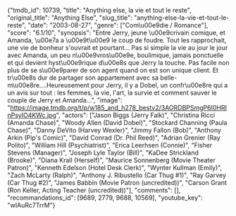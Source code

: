 {"tmdb_id": 10739, "title": "Anything else, la vie et tout le reste", "original_title": "Anything Else", "slug_title": "anything-else-la-vie-et-tout-le-reste", "date": "2003-08-27", "genre": ["Com\u00e9die / Romance"], "score": "6.1/10", "synopsis": "Entre Jerry, jeune \u00e9crivain comique, et Amanda, \u00e7a a \u00e9t\u00e9 le coup de foudre. Tout les rapprochait, une vie de bonheur s'ouvrait et pourtant... Pas si simple la vie au jour le jour avec Amanda, un peu n\u00e9vros\u00e9e, boulimique, jamais ponctuelle et qui devient hyst\u00e9rique d\u00e8s que Jerry la touche. Pas facile non plus de se s\u00e9parer de son agent quand on est son unique client. Et tr\u00e8s dur de partager son appartement avec sa belle-m\u00e8re....Heureusement pour Jerry, il y a Dobel, un confr\u00e8re qui a un avis sur tout : les femmes, la vie, l'art, la survie et comment sauver le couple de Jerry et Amanda...", "image": "https://image.tmdb.org/t/p/w185_and_h278_bestv2/3AORDBPSmgP6I0HRInPsylO4KWc.jpg", "actors": ["Jason Biggs (Jerry Falk)", "Christina Ricci (Amanda Chase)", "Woody Allen (David Dobel)", "Stockard Channing (Paula Chase)", "Danny DeVito (Harvey Wexler)", "Jimmy Fallon (Bob)", "Anthony Arkin (Pip's Comic)", "David Conrad (Dr. Phil Reed)", "Adrian Grenier (Ray Polito)", "William Hill (Psychiatrist)", "Erica Leerhsen (Connie)", "Fisher Stevens (Manager)", "Joseph Lyle Taylor (Bill)", "KaDee Strickland (Brooke)", "Diana Krall (Herself)", "Maurice Sonnenberg (Movie Theater Patron)", "Kenneth Edelson (Hotel Desk Clerk)", "Wynter Kullman (Emily)", "Zach McLarty (Ralph)", "Anthony J. Ribustello (Car Thug #1)", "Ray Garvey (Car Thug #2)", "James Babbin (Movie Patron (uncredited))", "Carson Grant (Ron Keller, Acting Teacher (uncredited))"], "comments": [], "recommandations_id": [9689, 2779, 9688, 10569], "youtube_key": "wIAuRc7TrrM"}
